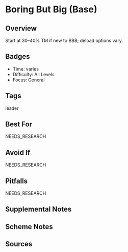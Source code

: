 # Boring But Big (Base)


## Overview
Start at 30–40% TM if new to BBB; deload options vary.

## Badges
- Time: varies
- Difficulty: All Levels
- Focus: General

## Tags
leader

## Best For
NEEDS_RESEARCH

## Avoid If
NEEDS_RESEARCH

## Pitfalls
NEEDS_RESEARCH

## Supplemental Notes


## Scheme Notes


## Sources

